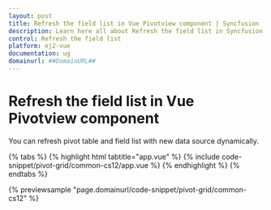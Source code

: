 ```yaml
---
layout: post
title: Refresh the field list in Vue Pivotview component | Syncfusion
description: Learn here all about Refresh the field list in Syncfusion Vue Pivotview component of Syncfusion Essential JS 2 and more.
control: Refresh the field list 
platform: ej2-vue
documentation: ug
domainurl: ##DomainURL##
---
```


# Refresh the field list in Vue Pivotview component

You can refresh pivot table and field list with new data source dynamically.

{% tabs %}
{% highlight html tabtitle="app.vue" %}
{% include code-snippet/pivot-grid/common-cs12/app.vue %}
{% endhighlight %}
{% endtabs %}
        
{% previewsample "page.domainurl/code-snippet/pivot-grid/common-cs12" %}
